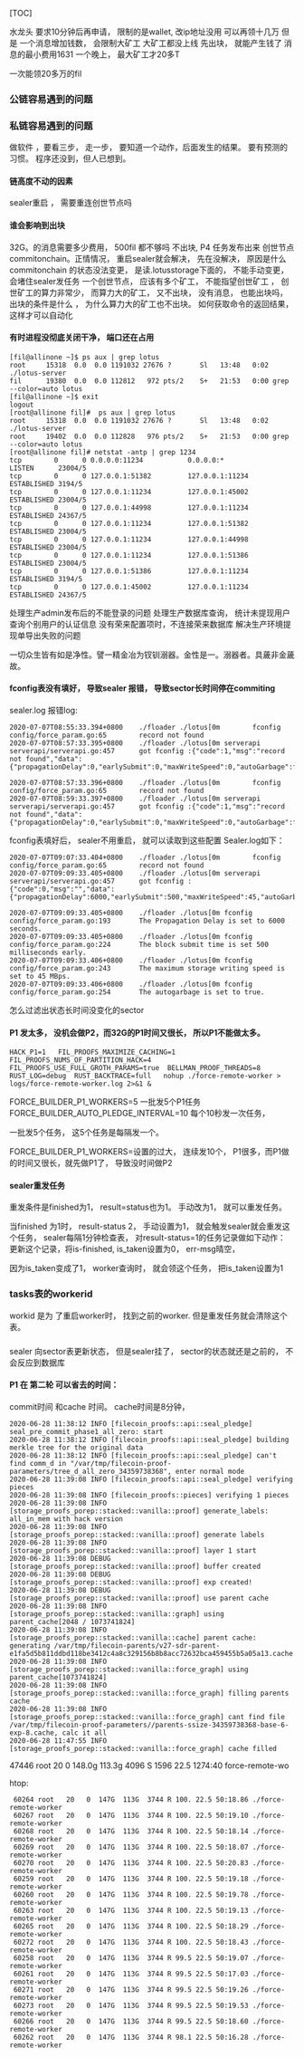 [TOC]

水龙头 要求10分钟后再申请，
限制的是wallet, 改ip地址没用
可以再领十几万
但是 
一个消息增加钱数， 会限制大矿工 
大矿工都没上线
先出块， 就能产生钱了
消息的最小费用1631
一个晚上， 最大矿工才20多T

一次能领20多万的fil

### 公链容易遇到的问题

### 私链容易遇到的问题

做软件 ，要看三步， 走一步， 要知道一个动作，后面发生的结果。 要有预测的习惯。 程序还没到，但人已想到。

####   链高度不动的因素
sealer重启 ， 需要重连创世节点吗


####  谁会影响到出块

32G。的消息需要多少费用， 500fil 都不够吗
不出块, P4 任务发布出来
创世节点
commitonchain。正情情况， 重启sealer就会解决， 先在没解决， 原因是什么
commitonchain 的状态没法变更，  是读.lotusstorage下面的， 不能手动变更， 会堵住sealer发任务
一个创世节点， 应该有多个矿工， 不能指望创世矿工 ， 创世矿工的算力非常少， 而算力大的矿工， 又不出块， 
没有消息， 也能出块吗， 出块的条件是什么 ， 为什么算力大的矿工也不出块。 
如何获取命令的返回结果， 这样才可以自动化



#### 有时进程没彻底关闭干净， 端口还在占用
```
[fil@allinone ~]$ ps aux | grep lotus
root     15318  0.0  0.0 1191032 27676 ?       Sl   13:48   0:02 ./lotus-server
fil      19380  0.0  0.0 112812   972 pts/2    S+   21:53   0:00 grep --color=auto lotus
[fil@allinone ~]$ exit
logout
[root@allinone fil]#  ps aux | grep lotus
root     15318  0.0  0.0 1191032 27676 ?       Sl   13:48   0:02 ./lotus-server
root     19402  0.0  0.0 112828   976 pts/2    S+   21:53   0:00 grep --color=auto lotus
[root@allinone fil]# netstat -antp | grep 1234
tcp        0      0 0.0.0.0:11234           0.0.0.0:*               LISTEN      23004/5
tcp        0      0 127.0.0.1:51382         127.0.0.1:11234         ESTABLISHED 3194/5
tcp        0      0 127.0.0.1:11234         127.0.0.1:45002         ESTABLISHED 23004/5
tcp        0      0 127.0.0.1:44998         127.0.0.1:11234         ESTABLISHED 24367/5
tcp        0      0 127.0.0.1:11234         127.0.0.1:51382         ESTABLISHED 23004/5
tcp        0      0 127.0.0.1:11234         127.0.0.1:44998         ESTABLISHED 23004/5
tcp        0      0 127.0.0.1:11234         127.0.0.1:51386         ESTABLISHED 23004/5
tcp        0      0 127.0.0.1:51386         127.0.0.1:11234         ESTABLISHED 3194/5
tcp        0      0 127.0.0.1:45002         127.0.0.1:11234         ESTABLISHED 24367/5
```
处理生产admin发布后的不能登录的问题
处理生产数据库查询， 统计未提现用户
查询个别用户的认证信息
没有荣来配置项时，不连接荣来数据库
解决生产环境提现单导出失败的问题


一切众生皆有如是净性。譬一精金冶为钗钏溺器。金性是一。溺器者。具薉非金薉故。
#### fconfig表没有填好， 导致sealer 报错， 导致sector长时间停在commiting
sealer.log 报错log:
```
2020-07-07T08:55:33.394+0800    ./floader ./lotus[0m        fconfig config/force_param.go:65        record not found
2020-07-07T08:57:33.395+0800    ./floader ./lotus[0m serverapi       serverapi/serverapi.go:457      got fconfig :{"code":1,"msg":"record not found","data":{"propagationDelay":0,"earlySubmit":0,"maxWriteSpeed":0,"autoGarbage":false}}

2020-07-07T08:57:33.396+0800    ./floader ./lotus[0m        fconfig config/force_param.go:65        record not found
2020-07-07T08:59:33.397+0800    ./floader ./lotus[0m serverapi       serverapi/serverapi.go:457      got fconfig :{"code":1,"msg":"record not found","data":{"propagationDelay":0,"earlySubmit":0,"maxWriteSpeed":0,"autoGarbage":false}}
```
fconfig表填好后， sealer不用重启， 就可以读取到这些配置
Sealer.log如下：
```
2020-07-07T09:07:33.404+0800    ./floader ./lotus[0m        fconfig config/force_param.go:65        record not found
2020-07-07T09:09:33.405+0800    ./floader ./lotus[0m serverapi       serverapi/serverapi.go:457      got fconfig :{"code":0,"msg":"","data":{"propagationDelay":6000,"earlySubmit":500,"maxWriteSpeed":45,"autoGarbage":true}}

2020-07-07T09:09:33.405+0800    ./floader ./lotus[0m fconfig config/force_param.go:193       The Propagation Delay is set to 6000 seconds.
2020-07-07T09:09:33.405+0800    ./floader ./lotus[0m fconfig config/force_param.go:224       The block submit time is set 500 milliseconds early.
2020-07-07T09:09:33.406+0800    ./floader ./lotus[0m fconfig config/force_param.go:243       The maximum storage writing speed is set to 45 MBps.
2020-07-07T09:09:33.406+0800    ./floader ./lotus[0m fconfig config/force_param.go:254       The autogarbage is set to true.

```


怎么过滤出状态长时间没变化的sector

#### P1 发太多， 没机会做P2，而32G的P1时间又很长， 所以P1不能做太多。 

```
HACK_P1=1   FIL_PROOFS_MAXIMIZE_CACHING=1  FIL_PROOFS_NUMS_OF_PARTITION_HACK=4  FIL_PROOFS_USE_FULL_GROTH_PARAMS=true  BELLMAN_PROOF_THREADS=8  RUST_LOG=debug  RUST_BACKTRACE=full   nohup ./force-remote-worker > logs/force-remote-worker.log 2>&1 &
```
FORCE_BUILDER_P1_WORKERS=5 一批发5个P1任务
FORCE_BUILDER_AUTO_PLEDGE_INTERVAL=10 每个10秒发一次任务， 
 
一批发5个任务， 这5个任务是每隔发一个。 
 
 
FORCE_BUILDER_P1_WORKERS=设置的过大， 连续发10个， P1很多，而P1做的时间又很长，就先做P1了， 导致没时间做P2
 
#### sealer重发任务
重发条件是finished为1， result=status也为1。 手动改为1， 就可以重发任务。 

当finished 为1时， result-status 2，  手动设置为1，  就会触发sealer就会重发这个任务， sealer每隔1分钟检查表， 对result-status=1的任务记录做如下动作：
更新这个记录，将is-finished, is_taken设置为0，  err-msg晴空， 

因为is_taken变成了1， worker查询时， 就会领这个任务， 把is_taken设置为1 


### tasks表的workerid
workid 是为 了重启worker时， 找到之前的worker. 
但是重发任务就会清除这个表。 

### 
sealer 向sector表更新状态， 但是sealer挂了， sector的状态就还是之前的， 不会反应到数据库


#### P1 在 第二轮 可以省去的时间： 
commit时间 和cache 时间。 cache时间是8分钟， 
```
2020-06-28 11:38:12 INFO [filecoin_proofs::api::seal_pledge] seal_pre_commit_phase1_all_zero: start
2020-06-28 11:38:12 INFO [filecoin_proofs::api::seal_pledge] building merkle tree for the original data
2020-06-28 11:38:12 INFO [filecoin_proofs::api::seal_pledge] can't find comm_d in "/var/tmp/filecoin-proof-parameters/tree_d_all_zero_34359738368", enter normal mode
2020-06-28 11:39:08 INFO [filecoin_proofs::api::seal_pledge] verifying pieces
2020-06-28 11:39:08 INFO [filecoin_proofs::pieces] verifying 1 pieces
2020-06-28 11:39:08 INFO [storage_proofs_porep::stacked::vanilla::proof] generate_labels: all_in_mem with hack version
2020-06-28 11:39:08 INFO [storage_proofs_porep::stacked::vanilla::proof] generate labels
2020-06-28 11:39:08 INFO [storage_proofs_porep::stacked::vanilla::proof] layer 1 start
2020-06-28 11:39:08 DEBUG [storage_proofs_porep::stacked::vanilla::proof] buffer created
2020-06-28 11:39:08 DEBUG [storage_proofs_porep::stacked::vanilla::proof] exp created!
2020-06-28 11:39:08 DEBUG [storage_proofs_porep::stacked::vanilla::proof] use parent cache
2020-06-28 11:39:08 INFO [storage_proofs_porep::stacked::vanilla::graph] using parent_cache[2048 / 1073741824]
2020-06-28 11:39:08 INFO [storage_proofs_porep::stacked::vanilla::cache] parent cache: generating /var/tmp/filecoin-parents/v27-sdr-parent-e1fa5d5b811ddbd118be3412c4a8c329156b8b8acc72632bca459455b5a05a13.cache
2020-06-28 11:39:08 INFO [storage_proofs_porep::stacked::vanilla::force_graph] using parent_cache[1073741824]
2020-06-28 11:39:08 INFO [storage_proofs_porep::stacked::vanilla::force_graph] filling parents cache
2020-06-28 11:39:08 INFO [storage_proofs_porep::stacked::vanilla::force_graph] cant find file /var/tmp/filecoin-proof-parameters//parents-ssize-34359738368-base-6-exp-8.cache, calc it all
2020-06-28 11:47:55 INFO [storage_proofs_porep::stacked::vanilla::force_graph] cache filled
```

47446 root   20   0  148.0g 113.3g   4096 S  1596 22.5   1274:40 force-remote-wo

htop:

```
 60264 root	  20   0  147G  113G  3744 R 100. 22.5 50:18.86 ./force-remote-worker
 60267 root	  20   0  147G  113G  3744 R 100. 22.5 50:19.10 ./force-remote-worker
 60268 root	  20   0  147G  113G  3744 R 100. 22.5 50:18.14 ./force-remote-worker
 60269 root	  20   0  147G  113G  3744 R 100. 22.5 50:18.07 ./force-remote-worker
 60270 root	  20   0  147G  113G  3744 R 100. 22.5 50:20.83 ./force-remote-worker
 60259 root	  20   0  147G  113G  3744 R 100. 22.5 50:19.18 ./force-remote-worker
 60260 root	  20   0  147G  113G  3744 R 100. 22.5 50:19.78 ./force-remote-worker
 60263 root	  20   0  147G  113G  3744 R 100. 22.5 50:19.13 ./force-remote-worker
 60265 root	  20   0  147G  113G  3744 R 100. 22.5 50:18.29 ./force-remote-worker
 60272 root	  20   0  147G  113G  3744 R 100. 22.5 50:18.43 ./force-remote-worker
 60258 root	  20   0  147G  113G  3744 R 99.5 22.5 50:19.07 ./force-remote-worker
 60261 root	  20   0  147G  113G  3744 R 99.5 22.5 50:17.03 ./force-remote-worker
 60271 root	  20   0  147G  113G  3744 R 99.5 22.5 50:19.26 ./force-remote-worker
 60273 root	  20   0  147G  113G  3744 R 99.5 22.5 50:19.53 ./force-remote-worker
 60266 root	  20   0  147G  113G  3744 R 99.5 22.5 50:18.60 ./force-remote-worker
 60262 root	  20   0  147G  113G  3744 R 98.1 22.5 50:16.28 ./force-remote-worker
```
 